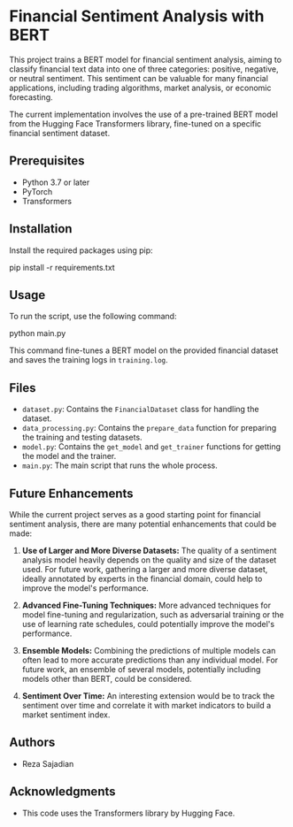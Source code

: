 # Financial Sentiment Analysis with BERT

This project trains a BERT model for financial sentiment analysis, aiming to classify financial text data into one of three categories: positive, negative, or neutral sentiment. This sentiment can be valuable for many financial applications, including trading algorithms, market analysis, or economic forecasting.

The current implementation involves the use of a pre-trained BERT model from the Hugging Face Transformers library, fine-tuned on a specific financial sentiment dataset.

## Prerequisites

- Python 3.7 or later
- PyTorch
- Transformers

## Installation

Install the required packages using pip:

pip install -r requirements.txt


## Usage

To run the script, use the following command:

python main.py


This command fine-tunes a BERT model on the provided financial dataset and saves the training logs in `training.log`.

## Files

- `dataset.py`: Contains the `FinancialDataset` class for handling the dataset.
- `data_processing.py`: Contains the `prepare_data` function for preparing the training and testing datasets.
- `model.py`: Contains the `get_model` and `get_trainer` functions for getting the model and the trainer.
- `main.py`: The main script that runs the whole process.

## Future Enhancements

While the current project serves as a good starting point for financial sentiment analysis, there are many potential enhancements that could be made:

1. **Use of Larger and More Diverse Datasets:** The quality of a sentiment analysis model heavily depends on the quality and size of the dataset used. For future work, gathering a larger and more diverse dataset, ideally annotated by experts in the financial domain, could help to improve the model's performance.

2. **Advanced Fine-Tuning Techniques:** More advanced techniques for model fine-tuning and regularization, such as adversarial training or the use of learning rate schedules, could potentially improve the model's performance.

3. **Ensemble Models:** Combining the predictions of multiple models can often lead to more accurate predictions than any individual model. For future work, an ensemble of several models, potentially including models other than BERT, could be considered.

4. **Sentiment Over Time:** An interesting extension would be to track the sentiment over time and correlate it with market indicators to build a market sentiment index.

## Authors

- Reza Sajadian

## Acknowledgments

- This code uses the Transformers library by Hugging Face.
